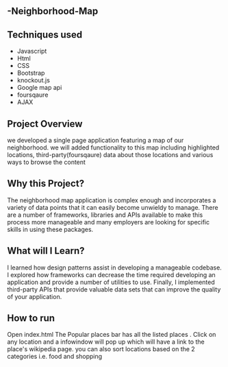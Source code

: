 ## -Neighborhood-Map


## Techniques used

* Javascript
* Html
* CSS 
* Bootstrap
* knockout.js
* Google map api
* foursqaure
* AJAX

## Project Overview

we developed a single page application featuring a map of our neighborhood. we will  added functionality to this map including highlighted locations, third-party(foursqaure) data about those locations and various ways to browse the content

## Why this Project?

The neighborhood map application is complex enough and incorporates a variety of data points that it can easily become unwieldy to manage. There are a number of frameworks, libraries and APIs available to make this process more manageable and many employers are looking for specific skills in using these packages.

## What will I Learn?

I learned how design patterns assist in developing a manageable codebase. I explored how frameworks can decrease the time required developing an application and provide a number of utilities  to use. Finally, I implemented third-party APIs that provide valuable data sets that can improve the quality of your application.


## How to run

Open index.html
The Popular places bar has all the listed places . 
Click on any location and a infowindow will pop up which will have a link to the place's wikipedia page.
you can also sort locations based on the 2 categories i.e. food and shopping

